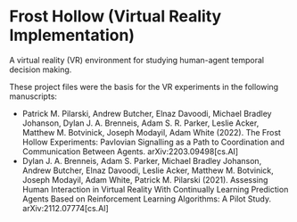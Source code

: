 # Frost Hollow (Virtual Reality Implementation)
A virtual reality (VR) environment for studying human-agent temporal decision making.

These project files were the basis for the VR experiments in the following manuscripts:
- Patrick M. Pilarski, Andrew Butcher, Elnaz Davoodi, Michael Bradley Johanson, Dylan J. A. Brenneis, Adam S. R. Parker, Leslie Acker, Matthew M. Botvinick, Joseph Modayil, Adam White (2022). The Frost Hollow Experiments: Pavlovian Signalling as a Path to Coordination and Communication Between Agents. arXiv:2203.09498[cs.AI]
- Dylan J. A. Brenneis, Adam S. Parker, Michael Bradley Johanson, Andrew Butcher, Elnaz Davoodi, Leslie Acker, Matthew M. Botvinick, Joseph Modayil, Adam White, Patrick M. Pilarski (2021). Assessing Human Interaction in Virtual Reality With Continually Learning Prediction Agents Based on Reinforcement Learning Algorithms: A Pilot Study. arXiv:2112.07774[cs.AI]

